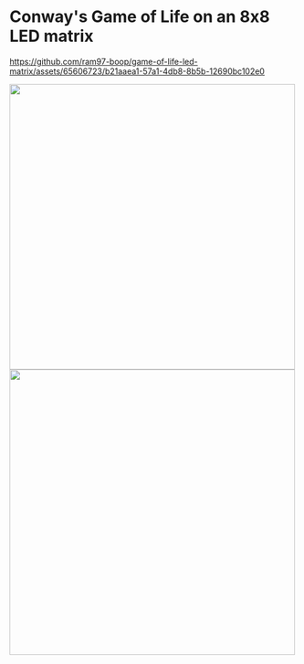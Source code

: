 # Conway's Game of Life on an 8x8 LED matrix

https://github.com/ram97-boop/game-of-life-led-matrix/assets/65606723/b21aaea1-57a1-4db8-8b5b-12690bc102e0

<img src="https://github.com/ram97-boop/game-of-life-led-matrix/assets/65606723/6c5e57f0-5548-47c1-b98e-f180774e604b" width="500">

<img src="https://github.com/ram97-boop/game-of-life-led-matrix/assets/65606723/19c64532-e069-472c-8df7-47a269c31961" width="500">
